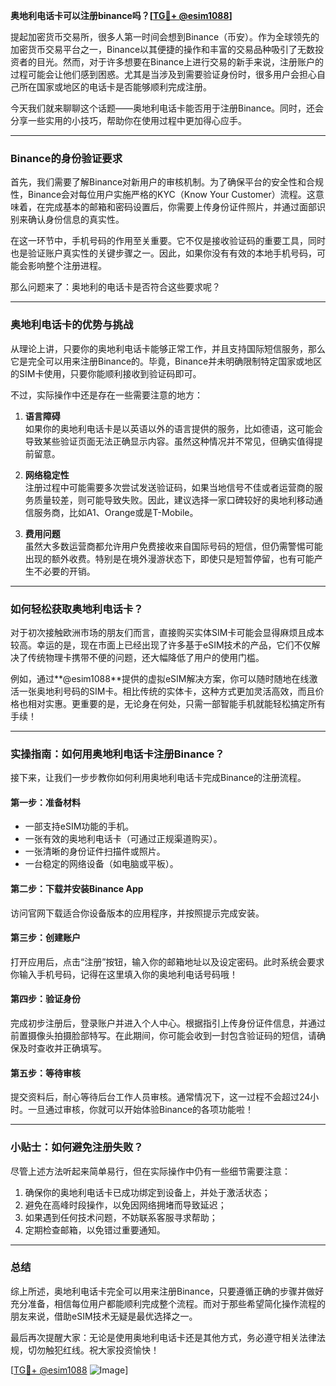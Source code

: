 **奥地利电话卡可以注册binance吗？[[TG💪+ @esim1088](https://t.me/s/esim1088)]**

提起加密货币交易所，很多人第一时间会想到Binance（币安）。作为全球领先的加密货币交易平台之一，Binance以其便捷的操作和丰富的交易品种吸引了无数投资者的目光。然而，对于许多想要在Binance上进行交易的新手来说，注册账户的过程可能会让他们感到困惑。尤其是当涉及到需要验证身份时，很多用户会担心自己所在国家或地区的电话卡是否能够顺利完成注册。

今天我们就来聊聊这个话题——奥地利电话卡能否用于注册Binance。同时，还会分享一些实用的小技巧，帮助你在使用过程中更加得心应手。

---

### Binance的身份验证要求

首先，我们需要了解Binance对新用户的审核机制。为了确保平台的安全性和合规性，Binance会对每位用户实施严格的KYC（Know Your Customer）流程。这意味着，在完成基本的邮箱和密码设置后，你需要上传身份证件照片，并通过面部识别来确认身份信息的真实性。

在这一环节中，手机号码的作用至关重要。它不仅是接收验证码的重要工具，同时也是验证账户真实性的关键步骤之一。因此，如果你没有有效的本地手机号码，可能会影响整个注册进程。

那么问题来了：奥地利的电话卡是否符合这些要求呢？

---

### 奥地利电话卡的优势与挑战

从理论上讲，只要你的奥地利电话卡能够正常工作，并且支持国际短信服务，那么它是完全可以用来注册Binance的。毕竟，Binance并未明确限制特定国家或地区的SIM卡使用，只要你能顺利接收到验证码即可。

不过，实际操作中还是存在一些需要注意的地方：

1. **语言障碍**  
   如果你的奥地利电话卡是以英语以外的语言提供的服务，比如德语，这可能会导致某些验证页面无法正确显示内容。虽然这种情况并不常见，但确实值得提前留意。

2. **网络稳定性**  
   注册过程中可能需要多次尝试发送验证码，如果当地信号不佳或者运营商的服务质量较差，则可能导致失败。因此，建议选择一家口碑较好的奥地利移动通信服务商，比如A1、Orange或是T-Mobile。

3. **费用问题**  
   虽然大多数运营商都允许用户免费接收来自国际号码的短信，但仍需警惕可能出现的额外收费。特别是在境外漫游状态下，即使只是短暂停留，也有可能产生不必要的开销。

---

### 如何轻松获取奥地利电话卡？

对于初次接触欧洲市场的朋友们而言，直接购买实体SIM卡可能会显得麻烦且成本较高。幸运的是，现在市面上已经出现了许多基于eSIM技术的产品，它们不仅解决了传统物理卡携带不便的问题，还大幅降低了用户的使用门槛。

例如，通过**@esim1088**提供的虚拟eSIM解决方案，你可以随时随地在线激活一张奥地利号码的SIM卡。相比传统的实体卡，这种方式更加灵活高效，而且价格也相对实惠。更重要的是，无论身在何处，只需一部智能手机就能轻松搞定所有手续！

---

### 实操指南：如何用奥地利电话卡注册Binance？

接下来，让我们一步步教你如何利用奥地利电话卡完成Binance的注册流程。

#### 第一步：准备材料
- 一部支持eSIM功能的手机。
- 一张有效的奥地利电话卡（可通过正规渠道购买）。
- 一张清晰的身份证件扫描件或照片。
- 一台稳定的网络设备（如电脑或平板）。

#### 第二步：下载并安装Binance App
访问官网下载适合你设备版本的应用程序，并按照提示完成安装。

#### 第三步：创建账户
打开应用后，点击“注册”按钮，输入你的邮箱地址以及设定密码。此时系统会要求你输入手机号码，记得在这里填入你的奥地利电话号码哦！

#### 第四步：验证身份
完成初步注册后，登录账户并进入个人中心。根据指引上传身份证件信息，并通过前置摄像头拍摄脸部特写。在此期间，你可能会收到一封包含验证码的短信，请确保及时查收并正确填写。

#### 第五步：等待审核
提交资料后，耐心等待后台工作人员审核。通常情况下，这一过程不会超过24小时。一旦通过审核，你就可以开始体验Binance的各项功能啦！

---

### 小贴士：如何避免注册失败？

尽管上述方法听起来简单易行，但在实际操作中仍有一些细节需要注意：

1. 确保你的奥地利电话卡已成功绑定到设备上，并处于激活状态；
2. 避免在高峰时段操作，以免因网络拥堵而导致延迟；
3. 如果遇到任何技术问题，不妨联系客服寻求帮助；
4. 定期检查邮箱，以免错过重要通知。

---

### 总结

综上所述，奥地利电话卡完全可以用来注册Binance，只要遵循正确的步骤并做好充分准备，相信每位用户都能顺利完成整个流程。而对于那些希望简化操作流程的朋友来说，借助eSIM技术无疑是最优选择之一。

最后再次提醒大家：无论是使用奥地利电话卡还是其他方式，务必遵守相关法律法规，切勿触犯红线。祝大家投资愉快！

[[TG💪+ @esim1088](https://t.me/s/esim1088) ![Image](https://i.postimg.cc/4NQfJmqS/Snipaste-2025-05-13-00-14-12.png)]